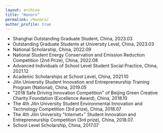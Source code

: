 ```yaml
---
layout: archive
title: "Honors"
permalink: /honors/
author_profile: true
---
```



<ul>
<li> Shanghai Outstanding Graduate Student, China, 2023.03</li>

<li> Outstanding Graduate Students at University Level, China, 2023.03</li>

<li> National Scholarship, China, 2022.09</li>

<li> National Student Energy Conservation and Emission Reduction Competition (2nd Prize), China, 2022.08</li>

<li> Advanced Individuals of School Level Student Social Practice, China, 2021.12</li>

<li> Academic Scholarships at School Level, China, 2021.10</li>

<li> Jilin University Student Innovation and Entrepreneurship Training Program (National), China, 2019.05</li>

<li> "2018 Safe Driving Innovation Competition" of Beijing Green Creative Charity Foundation (Excellence Award), China, 2018.10</li>

<li> The 4th Jilin University Student Environmental Innovation and Technology Competition (3rd prize), China, 2018.07</li>

<li> The 4th Jilin University "Internet+" Student Innovation and Entrepreneurship Competition (3rd prize), China, 2018.07.</li>

<li> School Level Scholarship, China, 2017.07</li>

</ul>